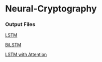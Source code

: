 # Neural-Cryptography

### Output Files

[LSTM](https://drive.google.com/file/d/11Tpw0WpGCZi6mGZhkh_dr74bycchwjQr/view?usp=sharing)

[BiLSTM](https://drive.google.com/file/d/1LGo4nzXMxzEthu9GxAB6ppWMlZ9h17pi/view?usp=sharing)

[LSTM with Attention](https://drive.google.com/file/d/1wpYnyKyJhtBS_YyOL60n5bAWy6gGbsIB/view?usp=sharing)
